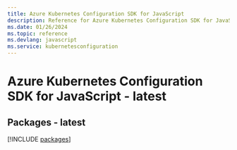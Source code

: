 ```yaml
---
title: Azure Kubernetes Configuration SDK for JavaScript
description: Reference for Azure Kubernetes Configuration SDK for JavaScript
ms.date: 01/26/2024
ms.topic: reference
ms.devlang: javascript
ms.service: kubernetesconfiguration
---
```

# Azure Kubernetes Configuration SDK for JavaScript - latest
## Packages - latest
[!INCLUDE [packages](kubernetes-configuration-index.md)]